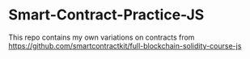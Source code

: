 # Smart-Contract-Practice-JS
This repo contains my own variations on contracts from https://github.com/smartcontractkit/full-blockchain-solidity-course-js
